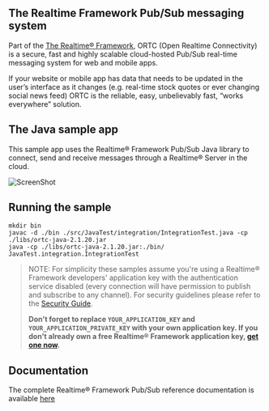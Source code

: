 ## The Realtime Framework Pub/Sub messaging system
Part of the [The Realtime® Framework](http://www.realtime.co/solutions/realtimeframework), ORTC (Open Realtime Connectivity) is a secure, fast and highly scalable cloud-hosted Pub/Sub real-time messaging system for web and mobile apps.

If your website or mobile app has data that needs to be updated in the user’s interface as it changes (e.g. real-time stock quotes or ever changing social news feed) ORTC is the reliable, easy, unbelievably fast, “works everywhere” solution.

## The Java sample app
This sample app uses the Realtime® Framework Pub/Sub Java library to connect, send and receive messages through a Realtime® Server in the cloud.

![ScreenShot](http://ortc.xrtml.org/screenshots/2.1.0/Java/Screen.jpg)

## Running the sample

	mkdir bin
    javac -d ./bin ./src/JavaTest/integration/IntegrationTest.java -cp ./libs/ortc-java-2.1.20.jar
    java -cp ./libs/ortc-java-2.1.20.jar:./bin/ JavaTest.integration.IntegrationTest

> NOTE: For simplicity these samples assume you're using a Realtime® Framework developers' application key with the authentication service disabled (every connection will have permission to publish and subscribe to any channel). For security guidelines please refer to the [Security Guide](http://messaging-public.realtime.co/documentation/starting-guide/security.html). 
> 
> **Don't forget to replace `YOUR_APPLICATION_KEY` and `YOUR_APPLICATION_PRIVATE_KEY` with your own application key. If you don't already own a free Realtime® Framework application key, [get one now](https://app.realtime.co/developers/getlicense).**


## Documentation
The complete Realtime® Framework Pub/Sub reference documentation is available [here](http://framework.realtime.co/messaging/#documentation)